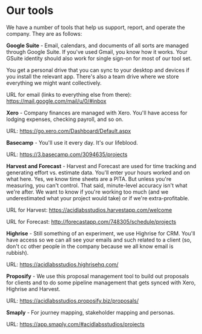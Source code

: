 # Our tools

We have a number of tools that help us support, report, and operate the company. They are as follows:

__Google Suite__ - Email, calendars, and documents of all sorts are managed through Google Suite. If you've used Gmail, you know how it works. Your GSuite identity should also work for single sign-on for most of our tool set.

You get a personal drive that you can sync to your desktop and devices if you install the relevant app. There's also a team drive where we store everything we might want collectively.

URL for email (links to everything else from there): https://mail.google.com/mail/u/0/#inbox

__Xero__ - Company finances are managed with Xero. You'll have access for lodging expenses, checking payroll, and so on.

URL: https://go.xero.com/Dashboard/Default.aspx

__Basecamp__ - You'll use it every day. It's our lifeblood.

URL: https://3.basecamp.com/3094635/projects

__Harvest and Forecast__ - Harvest and Forecast are used for time tracking and generating effort vs. estimate data. You'll enter your hours worked and on what here. Yes, we know time sheets are a PITA. But unless you're measuring, you can't control. That said, minute-level accuracy isn't what we're after. We want to know if you're working too much (and we underestimated what your project would take) or if we're extra-profitable.

URL for Harvest: https://acidlabsstudios.harvestapp.com/welcome

URL for Forecast: http://forecastapp.com/748305/schedule/projects 

__Highrise__ - Still something of an experiment, we use Highrise for CRM. You'll have access so we can all see your emails and such related to a client (so, don't cc other people in the company because we all know email is rubbish).

URL: https://acidlabsstudios.highrisehq.com/

__Proposify__ - We use this proposal management tool to build out proposals for clients and to do some pipeline management that gets synced with Xero, Highrise and Harvest.

URL: https://acidlabsstudios.proposify.biz/proposals/

__Smaply__ - For journey mapping, stakeholder mapping and personas.

URL: https://app.smaply.com/#acidlabsstudios/projects
